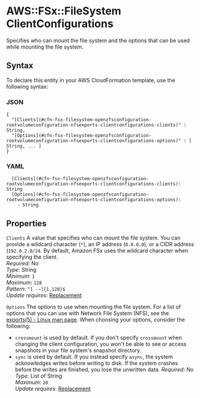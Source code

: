 # AWS::FSx::FileSystem ClientConfigurations<a name="aws-properties-fsx-filesystem-openzfsconfiguration-rootvolumeconfiguration-nfsexports-clientconfigurations"></a>

Specifies who can mount the file system and the options that can be used while mounting the file system\.

## Syntax<a name="aws-properties-fsx-filesystem-openzfsconfiguration-rootvolumeconfiguration-nfsexports-clientconfigurations-syntax"></a>

To declare this entity in your AWS CloudFormation template, use the following syntax:

### JSON<a name="aws-properties-fsx-filesystem-openzfsconfiguration-rootvolumeconfiguration-nfsexports-clientconfigurations-syntax.json"></a>

```
{
  "[Clients](#cfn-fsx-filesystem-openzfsconfiguration-rootvolumeconfiguration-nfsexports-clientconfigurations-clients)" : String,
  "[Options](#cfn-fsx-filesystem-openzfsconfiguration-rootvolumeconfiguration-nfsexports-clientconfigurations-options)" : [ String, ... ]
}
```

### YAML<a name="aws-properties-fsx-filesystem-openzfsconfiguration-rootvolumeconfiguration-nfsexports-clientconfigurations-syntax.yaml"></a>

```
  [Clients](#cfn-fsx-filesystem-openzfsconfiguration-rootvolumeconfiguration-nfsexports-clientconfigurations-clients): String
  [Options](#cfn-fsx-filesystem-openzfsconfiguration-rootvolumeconfiguration-nfsexports-clientconfigurations-options): 
    - String
```

## Properties<a name="aws-properties-fsx-filesystem-openzfsconfiguration-rootvolumeconfiguration-nfsexports-clientconfigurations-properties"></a>

`Clients`  <a name="cfn-fsx-filesystem-openzfsconfiguration-rootvolumeconfiguration-nfsexports-clientconfigurations-clients"></a>
A value that specifies who can mount the file system\. You can provide a wildcard character \(`*`\), an IP address \(`0.0.0.0`\), or a CIDR address \(`192.0.2.0/24`\. By default, Amazon FSx uses the wildcard character when specifying the client\.   
*Required*: No  
*Type*: String  
*Minimum*: `1`  
*Maximum*: `128`  
*Pattern*: `^[ -~]{1,128}$`  
*Update requires*: [Replacement](https://docs.aws.amazon.com/AWSCloudFormation/latest/UserGuide/using-cfn-updating-stacks-update-behaviors.html#update-replacement)

`Options`  <a name="cfn-fsx-filesystem-openzfsconfiguration-rootvolumeconfiguration-nfsexports-clientconfigurations-options"></a>
The options to use when mounting the file system\. For a list of options that you can use with Network File System \(NFS\), see the [exports\(5\) \- Linux man page](https://linux.die.net/man/5/exports)\. When choosing your options, consider the following:  
+  `crossmount` is used by default\. If you don't specify `crossmount` when changing the client configuration, you won't be able to see or access snapshots in your file system's snapshot directory\.
+  `sync` is used by default\. If you instead specify `async`, the system acknowledges writes before writing to disk\. If the system crashes before the writes are finished, you lose the unwritten data\. 
*Required*: No  
*Type*: List of String  
*Maximum*: `20`  
*Update requires*: [Replacement](https://docs.aws.amazon.com/AWSCloudFormation/latest/UserGuide/using-cfn-updating-stacks-update-behaviors.html#update-replacement)